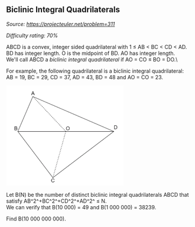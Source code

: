 Biclinic Integral Quadrilaterals
--------------------------------

*Source: https://projecteuler.net/problem=311*


*Difficulty rating: 70%*

ABCD is a convex, integer sided quadrilateral with 1 ≤ AB \< BC \< CD \<
AD.\
 BD has integer length. O is the midpoint of BD. AO has integer length.\
 We'll call ABCD a *biclinic integral quadrilateral* if AO = CO ≤ BO =
DO.\

For example, the following quadrilateral is a biclinic integral
quadrilateral:\
 AB = 19, BC = 29, CD = 37, AD = 43, BD = 48 and AO = CO = 23.

![p311\_biclinic.gif](img/p311_biclinic.gif)

Let B(N) be the number of distinct biclinic integral quadrilaterals ABCD
that satisfy AB^2^+BC^2^+CD^2^+AD^2^ ≤ N.\
 We can verify that B(10 000) = 49 and B(1 000 000) = 38239.

Find B(10 000 000 000).
